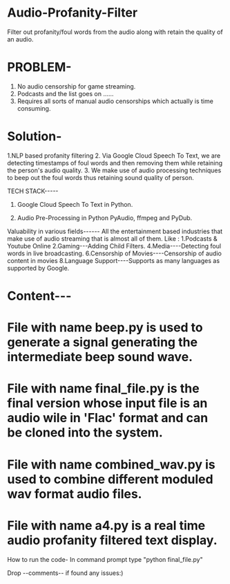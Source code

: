 # Audio-Profanity-Filter
Filter out profanity/foul words from the audio along with retain the quality of an audio.

# PROBLEM-
1. No audio censorship for game streaming.
2. Podcasts and the list goes on …...
3. Requires all sorts of manual audio censorships which actually is time consuming.

# Solution-
1.NLP based profanity filtering 
2. Via Google Cloud Speech To Text, we are detecting timestamps of foul words and then removing them while retaining the person's audio quality. 
3. We make use of audio processing techniques to beep out the foul words thus retaining sound quality of person.


TECH STACK-----
    
   1. Google Cloud Speech To Text in Python.
   
   2. Audio Pre-Processing in Python PyAudio, ffmpeg and PyDub.
   
   Valuability in various fields------
   All the entertainment based industries that make use of audio streaming that is almost all of them. Like :
  1.Podcasts & Youtube Online
  2.Gaming---Adding Child Filters.
  4.Media----Detecting foul words in live broadcasting.
  6.Censorship of Movies----Censorship of audio content in movies
  8.Language Support----Supports  as many languages as supported by Google.
  
  
  
 # Content---
  
# File with name beep.py is used to generate a signal generating the intermediate beep sound wave.
# File with name final_file.py is the final version whose input file is an audio wile in 'Flac' format and can be cloned into the system.
# File with name combined_wav.py is used to combine different moduled wav format audio files.
# File with name a4.py is a real time audio profanity filtered text display.



How to run the code- 
In command prompt type "python final_file.py"


Drop --comments-- if found any issues:)
